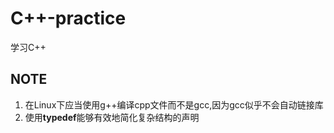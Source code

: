 # C++-practice
学习C++

## NOTE
1. 在Linux下应当使用g++编译cpp文件而不是gcc,因为gcc似乎不会自动链接库
2. 使用**typedef**能够有效地简化复杂结构的声明